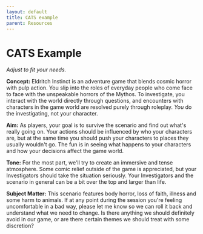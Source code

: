 ```yaml
---
layout: default
title: CATS example
parent: Resources
---
```


# CATS Example

_Adjust to fit your needs._

**Concept:** Eldritch Instinct is an adventure game that blends cosmic horror with pulp action. You slip into the roles of everyday people who come face to face with the unspeakable horrors of the Mythos. To investigate, you interact with the world directly through questions, and encounters with characters in the game world are resolved purely through roleplay. _You_ do the investigating, not your character.

**Aim:** As players, your goal is to survive the scenario and find out what's really going on. Your actions should be influenced by who your characters are, but at the same time you should push your characters to places they usually wouldn't go. The fun is in seeing what happens to your characters and how your decisions affect the game world.

**Tone:** For the most part, we'll try to create an immersive and tense atmosphere. Some comic relief outside of the game is appreciated, but your Investigators should take the situation seriously. Your Investigators and the scenario in general can be a bit over the top and larger than life.

**Subject Matter:** This scenario features body horror, loss of faith, illness and some harm to animals. If at any point during the session you're feeling uncomfortable in a bad way, please let me know so we can roll it back and understand what we need to change. Is there anything we should definitely avoid in our game, or are there certain themes we should treat with some discretion?
